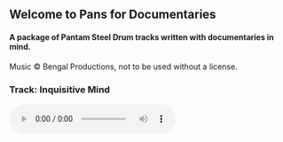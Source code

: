 ## Welcome to Pans for Documentaries

#### A package of Pantam Steel Drum tracks written with documentaries in mind.

Music © Bengal Productions, not to be used without a license.

### Track: Inquisitive Mind
<audio src="https://eu2.contabostorage.com/5c302ed2574345c1bce6f9733cf795f2:bengal/pfd_inquisitive_mind.wav" controls controlsList="nodownload">
*Sounds: Pantam Steel Drum, Piano*
**Written by: Eddie Coldrick**
Starting with a simple steel drum rhythm, the piece builds up with a pumping bass and intresting ambient variations of the steel drum sound.
